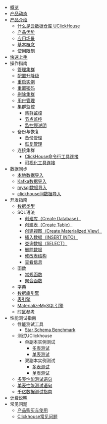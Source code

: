 
* [概览](/uclickhouse/README)
* [产品动态](/uclickhouse/dynamics)
* [产品介绍](/uclickhouse/architecture)
  * [什么是云数据仓库 UClickHouse](/uclickhouse/architecture/simple_intro)
  * [产品优势](/uclickhouse/architecture/advantages)
  * [应用场景](/uclickhouse/architecture/scenarios)
  * [基本概念](/uclickhouse/architecture/basic_concept)
  * [使用限制](/uclickhouse/architecture/limit)
* [快速上手](/uclickhouse/gettingstart)
* 操作指南
  * [管理集群](/uclickhouse/operation_guide/manage_cluster)
  * [配置升降级](/uclickhouse/operation_guide/resize_cluster)
  * [重启实例](/uclickhouse/operation_guide/restart_cluster)
  * [重置密码](/uclickhouse/operation_guide/reset_password)
  * [删除集群](/uclickhouse/operation_guide/delete_cluster)
  * [用户管理](/uclickhouse/operation_guide/user_manage)
  * 集群监控
    * [集群监控](/uclickhouse/operation_guide/monitor/cluster)
    * [节点监控](/uclickhouse/operation_guide/monitor/node)
    * [监控项说明](/uclickhouse/operation_guide/monitor/metrics)
  * 备份与恢复
    * [备份管理](/uclickhouse/operation_guide/backup_restore/backup)
    * [恢复管理](/uclickhouse/operation_guide/backup_restore/restore)
  * 连接集群
    * [ClickHouse命令行工具连接](/uclickhouse/operation_guide/connect_cluster/client)
    * [可视化工具连接](/uclickhouse/operation_guide/connect_cluster/visual_tools)
* 数据同步
  * [本地数据导入](/uclickhouse/dump_data/local_data)
  * [Kafka数据导入](/uclickhouse/dump_data/kafka_data)
  * [mysql数据导入](/uclickhouse/dump_data/mysql_data)
  * [clickhouse间数据导入](/uclickhouse/dump_data/clickhouse_data)
* 开发指南
  * [数据类型](/uclickhouse/developer/data_type)
  * SQL语法
    * [创建库（Create Database）](/uclickhouse/developer/sql_grammar/create_database)
    * [创建表（Create Table）](/uclickhouse/developer/sql_grammar/create_table)
    * [创建视图（Create Materialized View）](/uclickhouse/developer/sql_grammar/materialized_view)
    * [插入数据（INSERT INTO）](/uclickhouse/developer/sql_grammar/insert_into)
    * [查询数据（SELECT）](/uclickhouse/developer/sql_grammar/select)
    * [删除数据](/uclickhouse/developer/sql_grammar/delete)
    * [修改表结构](/uclickhouse/developer/sql_grammar/modify_table)
    * [查看信息](/uclickhouse/developer/sql_grammar/show_info)
  * 函数
    * [常规函数](/uclickhouse/developer/functions/conventional)
    * [聚合函数](/uclickhouse/developer/functions/aggregation)
  * [字典](/uclickhouse/developer/dictionary)
  * [数据库引擎](/uclickhouse/developer/database_engine)
  * [表引擎](/uclickhouse/developer/table_engine)
  * [MaterializeMySQL引擎](/uclickhouse/developer/materializeMySQL)
  * [时区参考](/uclickhouse/developer/timezone_list)
* 性能测试指南
  * 性能测试工具
    * [Star Schema Benchmark](/uclickhouse/test/tool/ssb)
  * 测试UClickhouse
    * 单副本实例测试
      * [多表测试](/uclickhouse/test/uclickhouse_test/one_replicate_multiple)
      * [单表测试](/uclickhouse/test/uclickhouse_test/one_replicate_single)
    * 双副本实例测试
      * [多表测试](/uclickhouse/test/uclickhouse_test/two_replicate_multiple)
      * [单表测试](/uclickhouse/test/uclickhouse_test/two_replicate_single)
  * [多表性能测试语句](/uclickhouse/test/multiple_query)
  * [单表性能测试语句](/uclickhouse/test/single_query)
  * [千亿数据测试指南](/uclickhouse/test/100billion)
* [计费说明](/uclickhouse/price)
* 常见问题
  * [产品购买与使用](/uclickhouse/problem/product_use)
  * [Clickhouse常见问题](/uclickhouse/problem/clickhouse_use)
